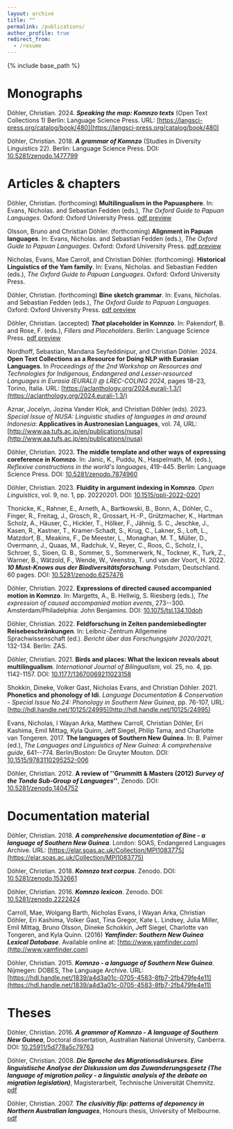 ```yaml
---
layout: archive
title: ""
permalink: /publications/
author_profile: true
redirect_from:
  - /resume
---
```


{% include base_path %}

Monographs
===

Döhler, Christian. 2024. ***Speaking the map: Komnzo texts*** (Open Text Collections 1) Berlin: Language Science Press. URL: [https://langsci-press.org/catalog/book/480](https://langsci-press.org/catalog/book/480)


Döhler, Christian. 2018. ***A grammar of Komnzo*** (Studies in Diversity Linguistics 22). Berlin: Language Science Press. DOI: [10.5281/zenodo.1477799](https://langsci-press.org/catalog/book/212)

Articles & chapters
===

Döhler, Christian. (forthcoming) **Multilingualism in the Papuasphere**. In: Evans, Nicholas. and Sebastian Fedden (eds.), *The Oxford Guide to Papuan Languages*. Oxford: Oxford University Press. [pdf preview](/files/döhler2025_OGPL_multilingualism-preprint.pdf)

Olsson, Bruno and Christian Döhler. (forthcoming) **Alignment in Papuan languages**. In: Evans, Nicholas. and Sebastian Fedden (eds.), *The Oxford Guide to Papuan Languages*. Oxford: Oxford University Press. [pdf preview](/files/döhler2025_OGPL-alignment_preprint.pdf)

Nicholas, Evans, Mae Carroll, and Christian Döhler. (forthcoming). **Historical Linguistics of the Yam family**. In: Evans, Nicholas. and Sebastian Fedden (eds.), *The Oxford Guide to Papuan Languages*. Oxford: Oxford University Press.

Döhler, Christian. (forthcoming) **Bine sketch grammar**. In: Evans, Nicholas. and Sebastian Fedden (eds.), *The Oxford Guide to Papuan Languages*. Oxford: Oxford University Press. [pdf preview](/files/döhler2025_OGPL_Bine_sketch_grammar-preprint.pdf)

Döhler, Christian. (accepted) ***That* placeholder in Komnzo**. In: Pakendorf, B. and Rose, F. (eds.), *Fillers and Placeholders*. Berlin: Language Science Press. [pdf preview](/files/döhler2025_That_placeholder_Komnzo-preprint.pdf)

Nordhoff, Sebastian, Mandana Seyfeddinipur, and Christian Döhler. 2024. **Open Text Collections as a Resource for Doing NLP with Eurasian Languages**. In *Proceedings of the 2nd Workshop on Resources and Technologies for Indigenous, Endangered and Lesser-resourced Languages in Eurasia (EURALI) @ LREC-COLING 2024*, pages 18–23, Torino, Italia. URL: [https://aclanthology.org/2024.eurali-1.3/](https://aclanthology.org/2024.eurali-1.3/)

Aznar, Jocelyn, Jozina Vander Klok, and Christian Döhler (eds). 2023. *Special Issue of NUSA: Linguistic studies of languages in and around Indonesia*: **Applicatives in Austronesian Languages**, vol. 74, URL: [http://www.aa.tufs.ac.jp/en/publications/nusa](http://www.aa.tufs.ac.jp/en/publications/nusa)

Döhler, Christian. 2023. **The middle template and other ways of expressing coreference in Komnzo**. In: Janic, K., Puddu, N., Haspelmath, M. (eds.), *Reflexive constructions in the world's languages*, 419-445. Berlin: Language Science Press. DOI: [10.5281/zenodo.7874960](https://doi.org/10.5281/zenodo.7874960)

Döhler, Christian. 2023. **Fluidity in argument indexing in Komnzo**. *Open Linguistics*, vol. 9, no. 1, pp. 20220201. DOI: [10.1515/opli-2022-0201](https://doi.org/10.1515/opli-2022-0201)

Thonicke, K., Rahner, E., Arneth, A., Bartkowski, B., Bonn, A., Döhler, C., Finger, R., Freitag, J., Grosch, R., Grossart, H.-P., Grützmacher, K., Hartman Scholz, A., Häuser, C., Hickler, T., Hölker, F., Jähnig, S. C., Jeschke, J., Kasen, R., Kastner, T., Kramer-Schadt, S., Krug, C., Lakner, S., Loft, L., Matzdorf, B., Meakins, F., De Meester, L., Monaghan, M. T., Müller, D., Overmann, J., Quaas, M., Radchuk, V., Reyer, C., Roos, C., Scholz, I., Schroer, S., Sioen, G. B., Sommer, S., Sommerwerk, N., Tockner, K., Turk, Z., Warner, B., Wätzold, F., Wende, W., Veenstra, T. und van der Voort, H. 2022. ***10 Must-Knows aus der Biodiversitätsforschung***. Potsdam, Deutschland. 60 pages. DOI: [10.5281/zenodo.6257476](https://zenodo.org/record/6257476)

Döhler, Christian. 2022. **Expressions of directed caused accompanied motion in Komnzo**. In: Margetts, A., B. Hellwig, S. Riesberg (eds.), *The expression of caused accompanied motion events*, 273--300. Amsterdam/Philadelphia: John Benjamins. DOI: [10.1075/tsl.134.10doh](https://doi.org/10.1075/tsl.134.10doh)

Döhler, Christian. 2022. **Feldforschung in Zeiten pandemiebedingter Reisebeschränkungen**. In: Leibniz-Zentrum Allgemeine Sprachwissenschaft (ed.). *Bericht über das Forschungsjahr 2020/2021*, 132-134. Berlin: ZAS.

Döhler, Christian. 2021. **Birds and places: What the lexicon reveals about multilingualism**. *International Journal of Bilingualism*, vol. 25, no. 4, pp. 1142-1157. DOI: [10.1177/13670069211023158](https://doi.org/10.1177/13670069211023158)

Shokkin, Dineke, Volker Gast, Nicholas Evans, and Christian Döhler. 2021. **Phonetics and phonology of Idi**. *Language Documentation & Conservation - Special Issue No.24: Phonology in Southern New Guinea*, pp. 76-107, URL: [http://hdl.handle.net/10125/24995](http://hdl.handle.net/10125/24995)

Evans, Nicholas, I Wayan Arka, Matthew Carroll, Christian Döhler, Eri Kashima, Emil Mittag, Kyla Quinn, Jeff Siegel, Philip Tama, and Charlotte van Tongeren. 2017. **The languages of Southern New Guinea**. In: B. Palmer (ed.), *The Languages and Linguistics of New Guinea: A comprehensive guide*, 641--774. Berlin/Boston: De Gruyter Mouton. DOI: [10.1515/9783110295252-006](https://doi.org/10.1515/9783110295252-006}) 

Döhler, Christian. 2012. **A review of ''Grummitt & Masters (2012) *Survey of the Tonda Sub-Group of Languages*''**, Zenodo. DOI: [10.5281/zenodo.1404752](http://doi.org/10.5281/zenodo.1404752)

Documentation material
===

Döhler, Christian. 2018. ***A comprehensive documentation of Bine - a language of Southern New Guinea***. London: SOAS, Endangered Languages Archive. URL: [https://elar.soas.ac.uk/Collection/MPI1083775](https://elar.soas.ac.uk/Collection/MPI1083775)

Döhler, Christian. 2018. ***Komnzo text corpus***. Zenodo. DOI: [10.5281/zenodo.1532661](http://doi.org/10.5281/zenodo.1532661)

Döhler, Christian. 2016. ***Komnzo lexicon***. Zenodo. DOI: [10.5281/zenodo.2222424](http://doi.org/10.5281/zenodo.2222424)

Carroll, Mae, Wolgang Barth, Nicholas Evans, I Wayan Arka, Christian Döhler, Eri Kashima, Volker Gast, Tina Gregor, Kate L. Lindsey, Julia Miller, Emil Mittag, Bruno Olsson, Dineke Schokkin, Jeff Siegel, Charlotte van Tongeren, and Kyla Quinn. (2016) ***Yamfinder: Southern New Guinea Lexical Database***. Available online at: [http://www.yamfinder.com](http://www.yamfinder.com)

Döhler, Christian. 2015. ***Komnzo - a language of Southern New Guinea***. Nijmegen: DOBES, The Language Archive. URL: [https://hdl.handle.net/1839/a4d3a01c-0705-4583-8fb7-2fb479fe4e11](https://hdl.handle.net/1839/a4d3a01c-0705-4583-8fb7-2fb479fe4e11)

Theses
===


Döhler, Christian. 2016. ***A grammar of Komnzo - A language of Southern New Guinea***, Doctoral dissertation, Australian National University, Canberra. DOI: [10.25911/5d778a5c79763](https://doi.org/10.25911/5d778a5c79763)

Döhler, Christian. 2008. ***Die Sprache des Migrationsdiskurses. Eine linguistische Analyse der Diskussion um das Zuwanderungsgesetz (The language of migration policy - a linguistic analysis of the debate on migration legislation)***, Magisterarbeit, Technische Universität Chemnitz. [pdf](/files/döhler2009.pdf)

Döhler, Christian. 2007. ***The clusivitiy flip: patterns of deponency in Northern Australian languages***, Honours thesis, University of Melbourne. [pdf](/files/döhler2006.pdf)